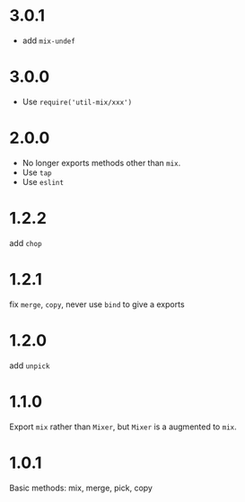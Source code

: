 # 3.0.1
* add `mix-undef`

# 3.0.0
* Use `require('util-mix/xxx')`

# 2.0.0
* No longer exports methods other than `mix`.
* Use `tap`
* Use `eslint`

# 1.2.2
add `chop`

# 1.2.1
fix `merge`, `copy`, never use `bind` to give a exports

# 1.2.0
add `unpick`

# 1.1.0
Export `mix` rather than `Mixer`, but `Mixer` is a augmented to `mix`.

# 1.0.1
Basic methods: mix, merge, pick, copy
